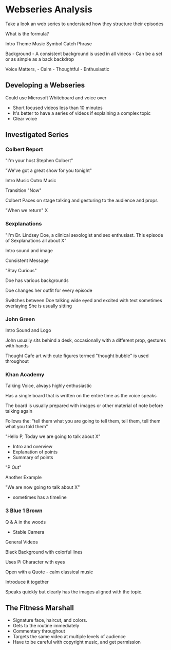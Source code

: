 # Webseries Analysis

Take a look an web series to understand how they structure their episodes

What is the formula?

Intro
Theme Music
Symbol
Catch Phrase

Background
    - A consistent background is used in all videos
    - Can be a set or as simple as a back backdrop

Voice Matters,
    - Calm
    - Thoughtful
    - Enthusiastic


## Developing a Webseries

Could use Microsoft Whiteboard and voice over

- Short focused videos less than 10 minutes
- It's better to have a series of videos if explaining a complex topic
- Clear voice


## Investigated Series

### Colbert Report

"I'm your host Stephen Colbert"

"We've got a great show for you tonight"

Intro Music
Outro Music

Transition "Now"

Colbert Paces on stage talking and gesturing to the audience and props


"When we return" X


### Sexplanations

"I'm Dr. Lindsey Doe, a clinical sexologist and sex enthusiast. This episode of Sexplanations all about X"

Intro sound and image

Consistent Message

"Stay Curious"

Doe has various backgrounds

Doe changes her outfit for every episode

Switches between Doe talking wide eyed and excited with text sometimes overlaying
She is usually sitting


### John Green

Intro Sound and Logo

John usually sits behind a desk, occasionally with a different prop, gestures with hands

Thought Cafe art with cute figures termed "thought bubble" is used throughout


### Khan Academy

Talking Voice, always highly enthusiastic

Has a single board that is written on the entire time as the voice speaks

The board is usually prepared with images or other material of note before talking again

Follows the: "tell them what you are going to tell them, tell them, tell them what you told them"


"Hello P, Today we are going to talk about X"

- Intro and overview
- Explanation of points
- Summary of points

"P Out"


Another Example

"We are now going to talk about X"

- sometimes has a timeline


### 3 Blue 1 Brown

Q & A in the woods

- Stable Camera

General Videos

Black Background with colorful lines

Uses Pi Character with eyes

Open with a Quote - calm classical music

Introduce it together

Speaks quickly but clearly has the images aligned with the topic.

## The Fitness Marshall

- Signature face, haircut, and colors.
- Gets to the routine immediately
- Commentary throughout
- Targets the same video at multiple levels of audience
- Have to be careful with copyright music, and get permission
